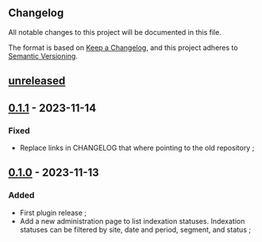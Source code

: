 ## Changelog

All notable changes to this project will be documented in this file.

The format is based on [Keep a Changelog](https://keepachangelog.com/en/1.0.0/),
and this project adheres to [Semantic Versioning](https://semver.org/spec/v2.0.0.html).

## [unreleased]

## [0.1.1] - 2023-11-14

### Fixed

- Replace links in CHANGELOG that where pointing to the old repository ;

## [0.1.0] - 2023-11-13

### Added

- First plugin release ;
- Add a new administration page to list indexation statuses. Indexation
  statuses can be filtered by site, date and period, segment, and status ;

[unreleased]: https://github.com/ligeo-dev/matomo-plugin-IndexationViewer/compare/0.1.1...main
[0.1.1]: https://github.com/ligeo-dev/matomo-plugin-IndexationViewer/releases/tag/0.1.1
[0.1.0]: https://github.com/ligeo-dev/matomo-plugin-IndexationViewer/releases/tag/0.1.0
